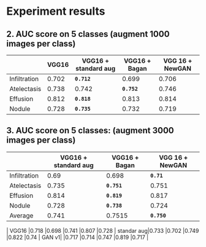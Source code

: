 

# Experiment results

<!-- ## 1. Accuracy on 5 classes
| Model | Accuracy |
|--|--|
| VGG16 | 0.452 |
| VGG16 + augment | 0.437 |
| VGG16 + BAGAN | 0.452 |
| VGG16 + NewGan v2 | 0.431 |
| VGG16 + NewGan v1 | 0.416 | -->

  
## 2. AUC score on 5 classes (augment 1000 images per class)

| | VGG16 | VGG16 + standard aug | VGG16 + Bagan | VGG 16 + NewGAN |
|--|--|--|--|--|
|Infiltration| 0.702 | **`0.712`** | 0.699 | 0.706 |
|Atelectasis| 0.738 | 0.742| **`0.752`** | 0.746 |
|Effusion| 0.812 | **`0.818`** | 0.813 |0.814 |
|Nodule| 0.728 |**`0.735`**| 0.732 |0.719 |


## 3. AUC score on 5 classes: (augment 3000 images per class)

| | VGG16 + standard aug | VGG16 + Bagan | VGG 16 + NewGAN |
|--|--|--|--|
|Infiltration| 0.69  | 0.698 | **`0.71`** |
|Atelectasis| 0.735 | **`0.751`** | 0.751 |
|Effusion| 0.814 | **`0.819`** | 0.817|
|Nodule| 0.728 | **`0.738`** | 0.724 |
|Average| 0.741 | 0.7515 | **`0.750`** |




| VGG16    |0.718 |0.698 |0.741 |0.807 |0.728 |
standar aug|0.733 |0.702 |0.749 |0.822 |0.74  |
GAN v1|    |0.717 |0.714 |0.747 |0.819 |0.717 |
